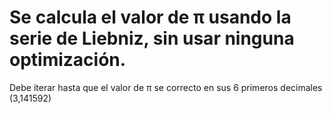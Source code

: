 # Se calcula el valor de π usando la serie de Liebniz, sin usar ninguna optimización.
Debe iterar hasta que el valor de π se correcto en sus 6 primeros decimales (3,141592)
